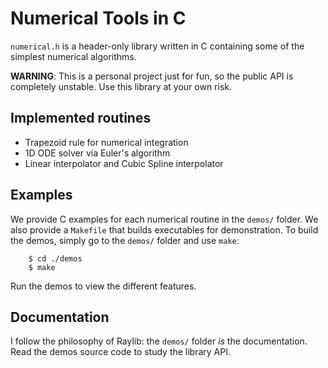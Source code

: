 # Numerical Tools in C
`numerical.h` is a header-only library written in C containing some of the simplest numerical algorithms.

**WARNING**: This is a personal project just for fun, so the public API is completely unstable. Use this library at your own risk.

## Implemented routines
  - Trapezoid rule for numerical integration
  - 1D ODE solver via Euler's algorithm
  - Linear interpolator and Cubic Spline interpolator

## Examples
We provide C examples for each numerical routine in the `demos/` folder. We also provide a `Makefile` that builds executables for demonstration. To build the demos, simply go to the `demos/` folder and use `make`:

```console
    $ cd ./demos
    $ make
```

Run the demos to view the different features.

## Documentation
I follow the philosophy of Raylib: the `demos/` folder *is* the documentation. Read the demos source code to study the library API. 
